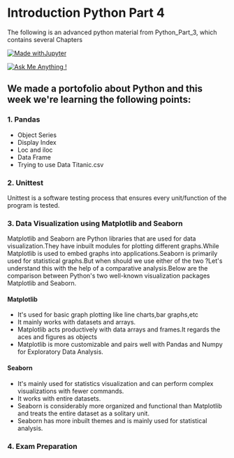 # Introduction Python Part 4

The following is an advanced python material from Python_Part_3, which contains several Chapters


[![Made withJupyter](https://img.shields.io/badge/Made%20with-Jupyter-orange?style=for-the-badge&logo=Jupyter)](https://jupyter.org/try)

[![Ask Me Anything !](https://img.shields.io/badge/Ask%20me-anything-1abc9c.svg)](https://GitHub.com/Naereen/ama)

## We made a portofolio about Python and this week we're learning the following points:
### 1. Pandas 
* Object Series
* Display Index
* Loc and iloc
* Data Frame
* Trying to use Data Titanic.csv

### 2. Unittest
Unittest is a software testing process that ensures every unit/function of the program is tested.

### 3. Data Visualization using Matplotlib and Seaborn
Matplotlib and Seaborn are Python libraries that are used for data visualization.They have inbuilt modules for plotting different graphs.While Matplotlib is used to embed graphs into applications.Seaborn is primarily used for statistical graphs.But when should we use either of the two ?Let's understand this with the help of a comparative analysis.Below are the comparison between Python's two well-known visualization packages Matplotlib and Seaborn.

#### Matplotlib
* It's used for basic graph plotting like line charts,bar graphs,etc
* It mainly works with datasets and arrays.
* Matplotlib acts productively with data arrays and frames.It regards the aces and figures as objects
* Matplotlib is more customizable and pairs well with Pandas and Numpy for Exploratory Data Analysis.

#### Seaborn
* It's mainly used for statistics visualization and can perform complex visualizations with fewer commands.
* It works with entire datasets.
* Seaborn is considerably more organized and functional than Matplotlib and treats the entire dataset as a solitary unit.
* Seaborn has more inbuilt themes and is mainly used for statistical analysis.

### 4. Exam Preparation
